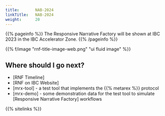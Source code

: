 ```yaml
---
title:       NAB-2024
linkTitle:   NAB-2024
weight:      20
---
```


{{% pageinfo %}}
The Responsive Narrative Factory will be shown at IBC 2023 in the IBC Accelerator Zone.
{{% /pageinfo %}}

{{% f/image "rnf-title-image-web.png" "ui fluid image" %}}

## Where should I go next?

* [RNF Timeline]
* [RNF on IBC Website]
* [mrx-tool] - a test tool that implements the {{% metarex %}} protocol
* [mrx-demo] - some demonstration data for the test tool to simulate [Responsive Narrative Factory] workflows

{{% sitelinks %}}
